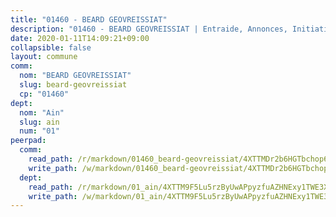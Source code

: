 ```yaml
---
title: "01460 - BEARD GEOVREISSIAT"
description: "01460 - BEARD GEOVREISSIAT | Entraide, Annonces, Initiatives"
date: 2020-01-11T14:09:21+09:00
collapsible: false
layout: commune
comm:
  nom: "BEARD GEOVREISSIAT"
  slug: beard-geovreissiat
  cp: "01460"
dept:
  nom: "Ain"
  slug: ain
  num: "01"
peerpad:
  comm:
    read_path: /r/markdown/01460_beard-geovreissiat/4XTTMDr2b6HGTbchop6W4MxjJxRekAVq8MdTrem6SF1mdCFtg
    write_path: /w/markdown/01460_beard-geovreissiat/4XTTMDr2b6HGTbchop6W4MxjJxRekAVq8MdTrem6SF1mdCFtg-K3TgUrQDzG197Yi1KazMjqM4vvz8JsNZYcFnzxL5a4DNnSnVVUyHdmqkcZ4fxsufhqi5dogGcvjkTU4puM3CdWW7yKWTCTtDwxCWpdyaMeFS5WRBJWrjEsf8k8QhJTobCVqWmdT2
  dept:
    read_path: /r/markdown/01_ain/4XTTM9F5Lu5rzByUwAPpyzfuAZHNExy1TWE3X3wiTrPFfiAJr
    write_path: /w/markdown/01_ain/4XTTM9F5Lu5rzByUwAPpyzfuAZHNExy1TWE3X3wiTrPFfiAJr-K3TgUnxzeFoJA4CB58vXNvKXURJneTNZHUsypAQGicGiZu7AS2sPbjspGpj7s3MmMv58YhkLaSUMQMHaiKAfoMv6wF36Urxbqqh8MmnXpnKkbVhnAishABEkMRAiyAt8GGJ1Jer2
---
```


